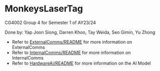 # MonkeysLaserTag
CG4002 Group 4 for Semester 1 of AY23/24

Done by: Yap Joon Siong, Darren Khoo, Tay Weida, Seo Gimin, Yu Zhong

- Refer to [ExternalComms/README](./ExternalComms/README.md) for more information on ExternalComms  
- Refer to [InternalComms/README](./InternalComms/README.md) for more information on InternalComms  
- Refer to [HardwareAi/README](./HardwareAi/README.md) for more information on the AI Model  

